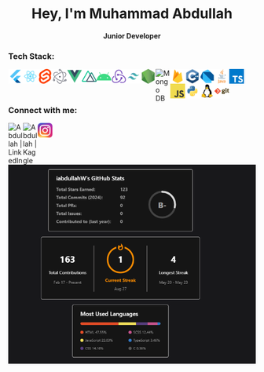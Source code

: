 <h1 align="center">Hey, I'm Muhammad Abdullah</h1>
<h4 align="center">Junior Developer</h3>

### Tech Stack:

<img align="left" alt="Flutter" width="30px" src="https://raw.githubusercontent.com/github/explore/master/topics/flutter/flutter.png" />
<img align="left" alt="React" width="30px" src="https://raw.githubusercontent.com/github/explore/master/topics/react/react.png" />
<img align="left" alt="Svelte" width="30px" src="https://raw.githubusercontent.com/github/explore/master/topics/svelte/svelte.png" />
<img align="left" alt="Electron" width="30px" src="https://raw.githubusercontent.com/github/explore/master/topics/electron/electron.png" />
<img align="left" alt="Vue" width="30px" src="https://raw.githubusercontent.com/github/explore/master/topics/vue/vue.png" />
<img align="left" alt="Nuxt" width="30px" src="https://raw.githubusercontent.com/github/explore/master/topics/nuxt/nuxt.png" />
<img align="left" alt="Android" width="30px" src="https://raw.githubusercontent.com/github/explore/master/topics/android/android.png" />
<img align="left" alt="Redux" width="30px" src="https://raw.githubusercontent.com/github/explore/master/topics/redux/redux.png" />
<img align="left" alt="Tailwind" width="30px" src="https://raw.githubusercontent.com/github/explore/master/topics/tailwind/tailwind.png" />
<img align="left" alt="Node JS" width="30px" src="https://raw.githubusercontent.com/github/explore/master/topics/nodejs/nodejs.png" />
<img align="left" alt="Mongo DB" width="30px" src="https://img.icons8.com/color/48/000000/mongodb.png" />
<img align="left" alt="Firebase" width="30px" src="https://raw.githubusercontent.com/github/explore/master/topics/firebase/firebase.png" />
<img align="left" alt="Cpp" width="30px" src="https://raw.githubusercontent.com/github/explore/master/topics/cpp/cpp.png" />
<img align="left" alt="Dart" width="30px" src="https://raw.githubusercontent.com/github/explore/master/topics/dart/dart.png" />
<img align="left" alt="Java" width="30px" src="https://raw.githubusercontent.com/github/explore/master/topics/java/java.png" />
<img align="left" alt="TypeScript" width="30px" src="https://raw.githubusercontent.com/github/explore/master/topics/typescript/typescript.png" />
<img align="left" alt="JavaScript" width="30px" src="https://raw.githubusercontent.com/github/explore/master/topics/javascript/javascript.png" />
<img align="left" alt="Python" width="30px" src="https://raw.githubusercontent.com/github/explore/master/topics/python/python.png" />
<img align="left" alt="Linux" width="30px" src="https://raw.githubusercontent.com/github/explore/master/topics/linux/linux.png" />
<img align="left" alt="Git" width="30px" src="https://raw.githubusercontent.com/github/explore/master/topics/git/git.png" />

<br />
<br />
<br />


### Connect with me:
<!-- [<img align="left" alt="ahsanali429.github.io" width="30px" src="https://image.flaticon.com/icons/svg/2920/2920277.svg" />][website] -->
[<img align="left" alt="Abdullah | LinkedIn" width="30px" src="https://avatars3.githubusercontent.com/u/357098?s=200&v=4" />][linkedin]
[<img align="left" alt="Abdullah | Kaggle" width="30px" src="https://raw.githubusercontent.com/rahuldkjain/github-profile-readme-generator/master/src/images/icons/Social/kaggle.svg" />][kaggle]
[<img align="left" alt="Abdullah | Instagram" width="30px" src="https://raw.githubusercontent.com/github/explore/master/topics/instagram/instagram.png" />][instagram]

<br/>
<br/>
<br/>

![Abdullah's github stats](./src/real-stats.png)

[website]: https://yash1200.github.io/#/
[company]: https://github.com/iabdullahW
[website]:https://iabdullahw.github.io/my-portfolio/
[linkedin]: https://www.linkedin.com/in/i-abdullah/
[kaggle]: https://www.kaggle.com/iabdullahw
[instagram]: https://www.instagram.com/abdullahhhh.w/?hl=en